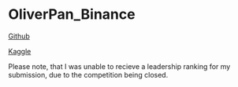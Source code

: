 # OliverPan_Binance

[Github](https://github.com/oliverkpan)

[Kaggle](https://www.kaggle.com/oliverpan)

Please note, that I was unable to recieve a leadership ranking for my submission, due to the competition being closed.
